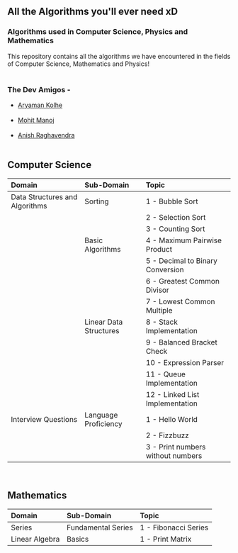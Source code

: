 ## All the Algorithms you'll ever need xD
### Algorithms used in Computer Science, Physics and Mathematics

This repository contains all the algorithms we have encountered in the fields of Computer Science, Mathematics and Physics!
<br><br>

### The Dev Amigos -
<ul>
    <li><a href="https://github.com/Chasmiccoder">Aryaman Kolhe</a></li><br>
    <li><a href="https://github.com/lolzone13">Mohit Manoj</a></li><br>
    <li><a href="https://github.com/z404">Anish Raghavendra</a></li><br>
</ul>

## Computer Science

|Domain|Sub-Domain|Topic|
|:-----|:---------|:----|
|Data Structures and Algorithms|Sorting|1 - Bubble Sort|
|||2 - Selection Sort|
|||3 - Counting Sort|
||Basic Algorithms|4 - Maximum Pairwise Product|
|||5 - Decimal to Binary Conversion|
|||6 - Greatest Common Divisor|
|||7 - Lowest Common Multiple|
||Linear Data Structures|8 - Stack Implementation|
|||9 - Balanced Bracket Check|
|||10 - Expression Parser|
|||11 - Queue Implementation|
|||12 - Linked List Implementation|
|Interview Questions|Language Proficiency|1 - Hello World|
|||2 - Fizzbuzz|
|||3 - Print numbers without numbers|

<br>

## Mathematics

|Domain|Sub-Domain|Topic|
|:-----|:-----------------|:-------------------|
|Series|Fundamental Series|1 - Fibonacci Series|
|Linear Algebra|Basics|1 - Print Matrix|



<!--
## Physics
Work in Progress..
-->
